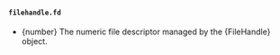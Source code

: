 #### `filehandle.fd`

<!-- YAML
added: v10.0.0
-->

* {number} The numeric file descriptor managed by the {FileHandle} object.
